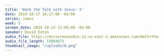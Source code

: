 ```yaml
---
title: 'Walk the Talk with Jesus: 5'
date: 2019-10-17 16:27:00 -04:00
series: James
week: 5
sermon_date: 2019-10-13 11:00:00 -04:00
speaker: David Eaton
audio_file: https://mccsermonaudio.s3.us-east-2.amazonaws.com/Walk+the+Talk+with+Jesus/Walk+the+Talk+with+Jesus+5.lite.mp3
audio_file_length: 13004672
thumbnail_image: "/uploads/0.png"
---
```


